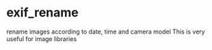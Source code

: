 # exif_rename
rename images according to date, time and camera model
This is very useful for image libraries
